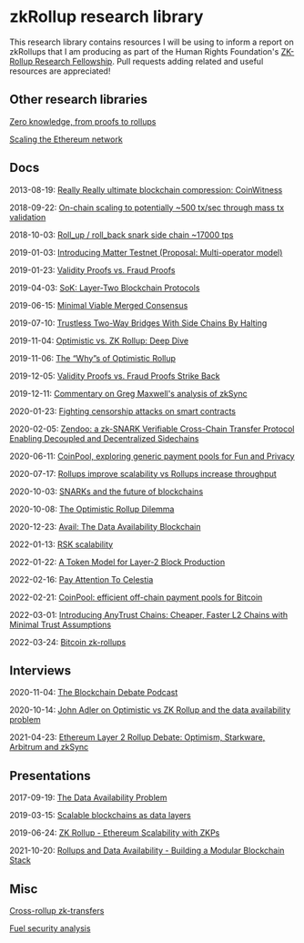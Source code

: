# zkRollup research library

This research library contains resources I will be using to inform a report on zkRollups that I am producing as part of the Human Rights Foundation's [ZK-Rollup Research Fellowship](https://twitter.com/gladstein/status/1507069251047215112). Pull requests adding related and useful resources are appreciated!

## Other research libraries

[Zero knowledge, from proofs to rollups](https://github.com/thecryptofruit/education/blob/master/zk-proofs-rollups.md)

[Scaling the Ethereum network](https://github.com/jpitts/eth-community-discussions/blob/master/proposals-to-scale.md)

## Docs
2013-08-19: [Really Really ultimate blockchain compression: CoinWitness](https://bitcointalk.org/index.php?topic=277389.0)

2018-09-22: [On-chain scaling to potentially ~500 tx/sec through mass tx validation](https://ethresear.ch/t/on-chain-scaling-to-potentially-500-tx-sec-through-mass-tx-validation/3477)

2018-10-03: [Roll_up / roll_back snark side chain ~17000 tps](https://ethresear.ch/t/roll-up-roll-back-snark-side-chain-17000-tps/3675)

2019-01-03: [Introducing Matter Testnet (Proposal: Multi-operator model)](https://blog.matter-labs.io/introducing-matter-testnet-502fab5a6f17)

2019-01-23: [Validity Proofs vs. Fraud Proofs](https://medium.com/starkware/validity-proofs-vs-fraud-proofs-4ef8b4d3d87a)

2019-04-03: [SoK: Layer-Two Blockchain Protocols](https://eprint.iacr.org/2019/360)

2019-06-15: [Minimal Viable Merged Consensus](https://ethresear.ch/t/minimal-viable-merged-consensus/5617)

2019-07-10: [Trustless Two-Way Bridges With Side Chains By Halting](https://ethresear.ch/t/trustless-two-way-bridges-with-side-chains-by-halting/5728)

2019-11-04: [Optimistic vs. ZK Rollup: Deep Dive](https://blog.matter-labs.io/optimistic-vs-zk-rollup-deep-dive-ea141e71e075)

2019-11-06: [The “Why”s of Optimistic Rollup](https://medium.com/@adlerjohn/the-why-s-of-optimistic-rollup-7c6a22cbb61a)

2019-12-05: [Validity Proofs vs. Fraud Proofs Strike Back](https://medium.com/starkware/validity-proofs-vs-fraud-proofs-strike-back-4d0bf90eed15)

2019-12-11: [Commentary on Greg Maxwell's analysis of zkSync](https://twitter.com/jadler0/status/1204880693731495936)

2020-01-23: [Fighting censorship attacks on smart contracts](https://medium.com/offchainlabs/fighting-censorship-attacks-on-smart-contracts-c026a7c0ff02)

2020-02-05: [Zendoo: a zk-SNARK Verifiable Cross-Chain Transfer Protocol Enabling Decoupled and Decentralized Sidechains](https://www.horizen.io/assets/files/Horizen-Sidechain-Zendoo-A_zk-SNARK-Verifiable-Cross-Chain-Transfer-Protocol.pdf)

2020-06-11: [CoinPool, exploring generic payment pools for Fun and Privacy](https://discrete-blog.github.io/coinpool/)

2020-07-17: [Rollups improve scalability vs Rollups increase throughput](https://twitter.com/_prestwich/status/1284174488247009281)

2020-10-03: [SNARKs and the future of blockchains](https://medium.com/@RubenSomsen/snarks-and-the-future-of-blockchains-55b82012452b)

2020-10-08: [The Optimistic Rollup Dilemma](https://medium.com/starkware/the-optimistic-rollup-dilemma-c8fc470ca10c)

2020-12-23: [Avail: The Data Availability Blockchain](https://github.com/maticnetwork/data-availability/blob/master/reference%20document/Data%20Availability%20-%20Reference%20Document.pdf)

2022-01-13: [RSK scalability](https://medium.com/iovlabs-innovation-stories/rsk-scalability-c44252f05a4b)

2022-01-22: [A Token Model for Layer-2 Block Production](https://fuel-labs.ghost.io/token-model-layer-2-block-production)

2022-02-16: [Pay Attention To Celestia](https://members.delphidigital.io/reports/pay-attention-to-celestia)

2022-02-21: [CoinPool: efficient off-chain payment pools for Bitcoin](https://coinpool.dev/v0.1.pdf)

2022-03-01: [Introducing AnyTrust Chains: Cheaper, Faster L2 Chains with Minimal Trust Assumptions](https://medium.com/offchainlabs/introducing-anytrust-chains-cheaper-faster-l2-chains-with-minimal-trust-assumptions-31def59eb8d7)

2022-03-24: [Bitcoin zk-rollups](https://tr3y.io/articles/crypto/bitcoin-zk-rollups.html)

## Interviews

2020-11-04: [The Blockchain Debate Podcast](https://blockdebate.buzzsprout.com/767033/6210781-motion-zk-rollup-has-a-better-set-of-security-scalability-tradeoff-than-optimistic-rollup-alex-gluchowski-vs-john-adler-co-host-james-prestwich)

2020-10-14: [John Adler on Optimistic vs ZK Rollup and the data availability problem](https://zeroknowledge.fm/151-2)

2021-04-23: [Ethereum Layer 2 Rollup Debate: Optimism, Starkware, Arbitrum and zkSync](https://thedelphipodcast.podbean.com/e/ethereum-layer-2-rollup-debate-optimism-starkware-arbitrum-and-zksync)

## Presentations

2017-09-19: [The Data Availability Problem](https://yewtu.be/watch?v=OJT_fR7wexw)

2019-03-15: [Scalable blockchains as data layers](https://yewtu.be/watch?v=mOm47gBMfg8)

2019-06-24: [ZK Rollup - Ethereum Scalability with ZKPs](https://yewtu.be/watch?v=QyM9qdFKsEA)

2021-10-20: [Rollups and Data Availability - Building a Modular Blockchain Stack](https://yewtu.be/watch?v=PaSa6vvbeRk)

## Misc

[Cross-rollup zk-transfers](https://github.com/ConsenSys/liszt)

[Fuel security analysis](https://docs.fuel.sh/v1.1.0/Concepts/Fundamentals/Security%20Analysis.html#securityanalysis)
